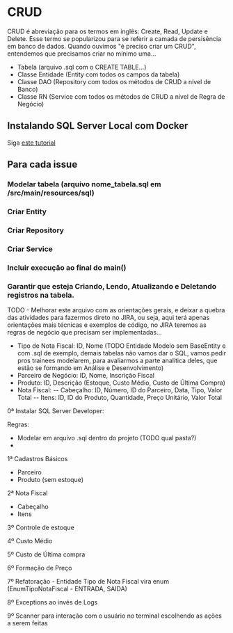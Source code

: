 # CRUD

CRUD é abreviação para os termos em inglês: Create, Read, Update e Delete.
Esse termo se popularizou para se referir a camada de persisência em banco de dados.
Quando ouvimos "é preciso criar um CRUD", entendemos que precisamos criar no mínimo uma...
- Tabela (arquivo .sql com o CREATE TABLE...)
- Classe Entidade (Entity com todos os campos da tabela)
- Classe DAO (Repository com todos os métodos de CRUD a nível de Banco)
- Classe RN (Service com todos os métodos de CRUD a nível de Regra de Negócio)


## Instalando SQL Server Local com Docker
Siga [este tutorial](https://portalagrotis.com/des-plat/sql-server-local/)

## Para cada issue
### Modelar tabela (arquivo nome_tabela.sql em /src/main/resources/sql)
### Criar Entity
### Criar Repository
### Criar Service
### Incluir execução ao final do main()
### Garantir que esteja Criando, Lendo, Atualizando e Deletando registros na tabela.

TODO - Melhorar este arquivo com as orientações gerais, e deixar a quebra das atividades para fazermos direto no JIRA, ou seja, aqui terá apenas orientações mais técnicas e exemplos de código, no JIRA teremos as regras de negócio que precisam ser implementadas...

- Tipo de Nota Fiscal: ID, Nome (TODO Entidade Modelo sem BaseEntity e com .sql de exemplo, demais tabelas não vamos dar o SQL, vamos pedir pros trainees modelarem, para avaliarmos a parte analítica deles, que estão se formando em Análise e Desenvolvimento)
- Parceiro de Negócio: ID, Nome, Inscrição Fiscal
- Produto: ID, Descrição (Estoque, Custo Médio, Custo de Última Compra)
- Nota Fiscal: 
-- Cabeçalho: ID, Número, ID do Parceiro, Data, Tipo, Valor Total
-- Itens: ID, ID do Produto, Quantidade, Preço Unitário, Valor Total

0ª Instalar SQL Server Developer:

Regras:
- Modelar em arquivo .sql dentro do projeto (TODO qual pasta?)
- 

1ª Cadastros Básicos
- Parceiro
- Produto (sem estoque)

2ª Nota Fiscal
- Cabeçalho 
- Itens

3º Controle de estoque

4º Custo Médio

5º Custo de Última compra

6º Formação de Preço

7º Refatoração - Entidade Tipo de Nota Fiscal vira enum (EnumTipoNotaFiscal - ENTRADA, SAIDA)

8º Exceptions ao invés de Logs

9º Scanner para interação com o usuário no terminal escolhendo as ações a serem feitas